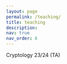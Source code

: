 ```yaml
---
layout: page
permalink: /teaching/
title: teaching
description: 
nav: true
nav_order: 6
---
```


Cryptology 23/24 (TA)